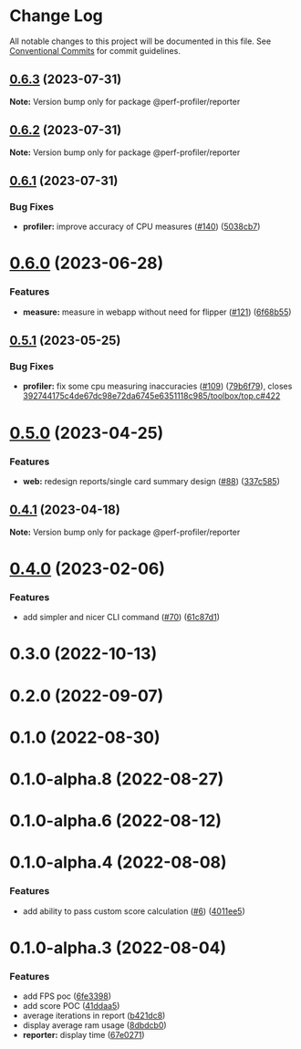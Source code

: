 # Change Log

All notable changes to this project will be documented in this file.
See [Conventional Commits](https://conventionalcommits.org) for commit guidelines.

## [0.6.3](https://github.com/bamlab/android-performance-profiler/compare/@perf-profiler/reporter@0.6.2...@perf-profiler/reporter@0.6.3) (2023-07-31)

**Note:** Version bump only for package @perf-profiler/reporter

## [0.6.2](https://github.com/bamlab/android-performance-profiler/compare/@perf-profiler/reporter@0.6.1...@perf-profiler/reporter@0.6.2) (2023-07-31)

**Note:** Version bump only for package @perf-profiler/reporter

## [0.6.1](https://github.com/bamlab/android-performance-profiler/compare/@perf-profiler/reporter@0.6.0...@perf-profiler/reporter@0.6.1) (2023-07-31)

### Bug Fixes

- **profiler:** improve accuracy of CPU measures ([#140](https://github.com/bamlab/android-performance-profiler/issues/140)) ([5038cb7](https://github.com/bamlab/android-performance-profiler/commit/5038cb7704a551ca70ab67e1726bb6321d7f63b1))

# [0.6.0](https://github.com/bamlab/android-performance-profiler/compare/@perf-profiler/reporter@0.5.1...@perf-profiler/reporter@0.6.0) (2023-06-28)

### Features

- **measure:** measure in webapp without need for flipper ([#121](https://github.com/bamlab/android-performance-profiler/issues/121)) ([6f68b55](https://github.com/bamlab/android-performance-profiler/commit/6f68b55cfaccfd18273bec96a06e9fd38d9edc5d))

## [0.5.1](https://github.com/bamlab/android-performance-profiler/compare/@perf-profiler/reporter@0.5.0...@perf-profiler/reporter@0.5.1) (2023-05-25)

### Bug Fixes

- **profiler:** fix some cpu measuring inaccuracies ([#109](https://github.com/bamlab/android-performance-profiler/issues/109)) ([79b6f79](https://github.com/bamlab/android-performance-profiler/commit/79b6f79f3d9c60581fdaadf5a52a053b2b64320c)), closes [392744175c4de67dc98e72da6745e6351118c985/toolbox/top.c#422](https://github.com/392744175c4de67dc98e72da6745e6351118c985/toolbox/top.c/issues/422)

# [0.5.0](https://github.com/bamlab/android-performance-profiler/compare/@perf-profiler/reporter@0.4.1...@perf-profiler/reporter@0.5.0) (2023-04-25)

### Features

- **web:** redesign reports/single card summary design ([#88](https://github.com/bamlab/android-performance-profiler/issues/88)) ([337c585](https://github.com/bamlab/android-performance-profiler/commit/337c585d1e72b55fd13e5acd0010f79fba43ffc2))

## [0.4.1](https://github.com/bamlab/android-performance-profiler/compare/@perf-profiler/reporter@0.4.0...@perf-profiler/reporter@0.4.1) (2023-04-18)

**Note:** Version bump only for package @perf-profiler/reporter

# [0.4.0](https://github.com/bamlab/android-performance-profiler/compare/@perf-profiler/reporter@0.3.0...@perf-profiler/reporter@0.4.0) (2023-02-06)

### Features

- add simpler and nicer CLI command ([#70](https://github.com/bamlab/android-performance-profiler/issues/70)) ([61c87d1](https://github.com/bamlab/android-performance-profiler/commit/61c87d1ee24581bd24b91c9f94d16029ed78cdb6))

# 0.3.0 (2022-10-13)

# 0.2.0 (2022-09-07)

# 0.1.0 (2022-08-30)

# 0.1.0-alpha.8 (2022-08-27)

# 0.1.0-alpha.6 (2022-08-12)

# 0.1.0-alpha.4 (2022-08-08)

### Features

- add ability to pass custom score calculation ([#6](https://github.com/bamlab/android-performance-profiler/issues/6)) ([4011ee5](https://github.com/bamlab/android-performance-profiler/commit/4011ee59dfd1b51530974cfaea6a60873e5699fc))

# 0.1.0-alpha.3 (2022-08-04)

### Features

- add FPS poc ([6fe3398](https://github.com/bamlab/android-performance-profiler/commit/6fe33981db9cfd45bae8d9db7973cff7286d394c))
- add score POC ([41ddaa5](https://github.com/bamlab/android-performance-profiler/commit/41ddaa5d9c4f8fb3dfd7b14315b4c9218e267196))
- average iterations in report ([b421dc8](https://github.com/bamlab/android-performance-profiler/commit/b421dc8b0fe4a937988906c947d648f1ecae2c69))
- display average ram usage ([8dbdcb0](https://github.com/bamlab/android-performance-profiler/commit/8dbdcb0189fb3202a21f65043ffce93a4e37da93))
- **reporter:** display time ([67e0271](https://github.com/bamlab/android-performance-profiler/commit/67e0271870ba1d04e289e486794e1389b4f86c7b))
